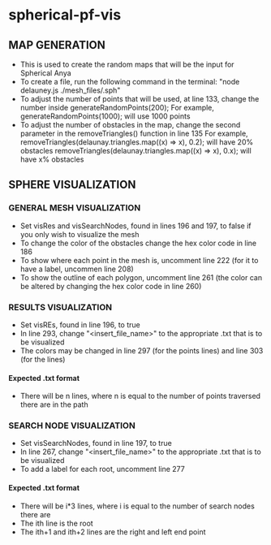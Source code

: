 # spherical-pf-vis

## MAP GENERATION
- This is used to create the random maps that will be the input for Spherical Anya
- To create a file, run the following command in the terminal: 
    "node delauney.js ./mesh_files/<filename>.sph"
- To adjust the number of points that will be used, at line 133, change the number inside generateRandomPoints(200);
    For example, generateRandomPoints(1000); will use 1000 points
- To adjust the number of obstacles in the map, change the second parameter in the removeTriangles() function in line 135
    For example, removeTriangles(delaunay.triangles.map((x) => x), 0.2); will have 20% obstacles
                 removeTriangles(delaunay.triangles.map((x) => x), 0.x); will have x% obstacles

## SPHERE VISUALIZATION

### GENERAL MESH VISUALIZATION
- Set visRes and visSearchNodes, found in lines 196 and 197, to false if you only wish to visualize the mesh
- To change the color of the obstacles change the hex color code in line 186
- To show where each point in the mesh is, uncomment line 222 (for it to have a label, uncommen line 208)
- To show the outline of each polygon, uncomment line 261 (the color can be altered by changing the hex color code in line 260)

### RESULTS VISUALIZATION
- Set visREs, found in line 196, to true
- In line 293, change "<insert_file_name>" to the appropriate .txt that is to be visualized
- The colors may be changed in line 297 (for the points lines) and line 303 (for the lines)
#### Expected .txt format
- There will be n lines, where n is equal to the number of points traversed there are in the path

### SEARCH NODE VISUALIZATION
- Set visSearchNodes, found in line 197, to true
- In line 267, change "<insert_file_name>" to the appropriate .txt that is to be visualized
- To add a label for each root, uncomment line 277
#### Expected .txt format
- There will be i*3 lines, where i is equal to the number of search nodes there are
- The ith line is the root
- The ith+1 and ith+2 lines are the right and left end point